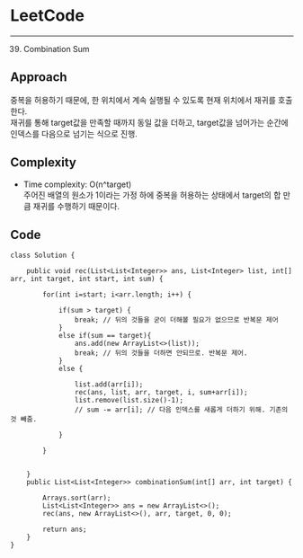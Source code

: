 [//]: # (# Intuition)
<!-- Describe your first thoughts on how to solve this problem. -->


# LeetCode
___
39. Combination Sum

## Approach
<!-- Describe your approach to solving the problem. -->
중복을 허용하기 때문에, 한 위치에서 계속 실행될 수 있도록 현재 위치에서 재귀를 호출한다.  
재귀를 통해 target값을 만족할 때까지 동일 값을 더하고, target값을 넘어가는 순간에 인덱스를 다음으로 넘기는 식으로 진행.  


## Complexity
- Time complexity: O(n^target)  
주어진 배열의 원소가 1이라는 가정 하에 중복을 허용하는 상태에서 target의 합 만큼 재귀를 수행하기 때문이다.

<!-- Add your time complexity here, e.g. $$O(n)$$ -->

[//]: # (- Space complexity:)
<!-- Add your space complexity here, e.g. $$O(n)$$ -->

## Code
```
class Solution {

    public void rec(List<List<Integer>> ans, List<Integer> list, int[] arr, int target, int start, int sum) {

        for(int i=start; i<arr.length; i++) {

            if(sum > target) {
                break; // 뒤의 것들을 굳이 더해볼 필요가 없으므로 반복문 제어
            }
            else if(sum == target){
                ans.add(new ArrayList<>(list));
                break; // 뒤의 것들을 더하면 안되므로. 반복문 제어.
            }
            else {

                list.add(arr[i]);
                rec(ans, list, arr, target, i, sum+arr[i]);
                list.remove(list.size()-1);
                // sum -= arr[i]; // 다음 인덱스를 새롭게 더하기 위해. 기존의 것 빼줌.
                
            }

        }


    }
    public List<List<Integer>> combinationSum(int[] arr, int target) {
        
        Arrays.sort(arr);
        List<List<Integer>> ans = new ArrayList<>();
        rec(ans, new ArrayList<>(), arr, target, 0, 0);
        
        return ans;
    }   
}
```